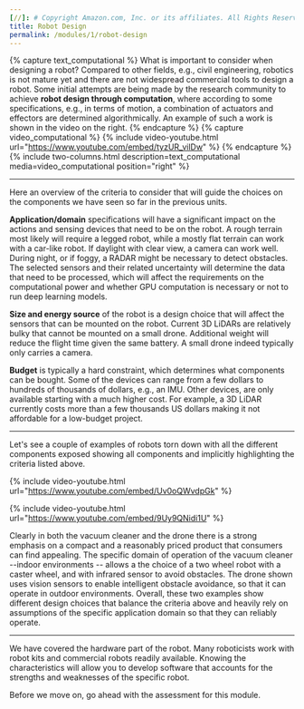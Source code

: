 ```yaml
---
[//]: # Copyright Amazon.com, Inc. or its affiliates. All Rights Reserved. // SPDX-License-Identifier: CC-BY-SA-4.0
title: Robot Design
permalink: /modules/1/robot-design
---
```


{% capture text_computational %}
What is important to consider when designing a robot? Compared to other fields, e.g., civil engineering, robotics is not mature yet and there are not widespread commercial tools to design a robot. Some initial attempts are being made by the research community to achieve **robot design through computation**, where according to some specifications, e.g., in terms of motion, a combination of actuators and effectors are determined algorithmically. An example of such a work is shown in the video on the right.
{% endcapture %}
{% capture video_computational %}
  {% include video-youtube.html url="https://www.youtube.com/embed/tyzUR_vilDw" %}
{% endcapture %}
{% include two-columns.html description=text_computational media=video_computational position="right" %}

-------
Here an overview of the criteria to consider that will guide the choices on the components we have seen so far in the previous units.

**Application/domain** specifications will have a significant impact on the actions and sensing devices that need to be on the robot. A rough terrain most likely will require a legged robot, while a mostly flat terrain can work with a car-like robot. If daylight with clear view, a camera can work well. During night, or if foggy, a RADAR might be necessary to detect obstacles. The selected sensors and their related uncertainty will determine the data that need to be processed, which will affect the requirements on the computational power and whether GPU computation is necessary or not to run deep learning models.

**Size and energy source** of the robot is a design choice that will affect the sensors that can be mounted on the robot. Current 3D LiDARs are relatively bulky that cannot be mounted on a small drone. Additional weight will reduce the flight time given the same battery. A small drone indeed typically only carries a camera.

**Budget** is typically a hard constraint, which determines what components can be bought. Some of the devices can range from a few dollars to hundreds of thousands of dollars, e.g., an IMU. Other devices, are only available starting with a much higher cost. For example, a 3D LiDAR currently costs more than a few thousands US dollars making it not affordable for a low-budget project.

-------
Let's see a couple of examples of robots torn down with all the different components exposed showing all components and implicitly highlighting the criteria listed above.

{% include video-youtube.html url="https://www.youtube.com/embed/Uv0oQWvdpGk" %}

{% include video-youtube.html url="https://www.youtube.com/embed/9Uy9QNidi1U" %}

Clearly in both the vacuum cleaner and the drone there is a strong emphasis on a compact and a reasonably priced product that consumers can find appealing. The specific domain of operation of the vacuum cleaner --indoor environments -- allows a the choice of a two wheel robot with a caster wheel, and with infrared sensor to avoid obstacles. The drone shown uses vision sensors to enable intelligent obstacle avoidance, so that it can operate in outdoor environments. Overall, these two examples show different design choices that balance the criteria above and heavily rely on assumptions of the specific application domain so that they can reliably operate.

-------
We have covered the hardware part of the robot. Many roboticists work with robot kits and commercial robots readily available. Knowing the characteristics will allow you to develop software that accounts for the strengths and weaknesses of the specific robot.

Before we move on, go ahead with the assessment for this module.
